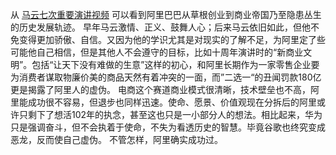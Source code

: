 从 [马云七次重要演讲视频]( https://mp.weixin.qq.com/s/q3sOkUz8ifMLPBe6mSzHbw) 可以看到阿里巴巴从草根创业到商业帝国乃至隐患丛生的历史发展轨迹。
早年马云激情、正义、鼓舞人心；后来马云依旧如此，但他不免变得更加骄傲、自信。又因为他的学识尤其是对现实的了解不足，为阿里定了些可能他自己相信，但是其他人不会遵守的目标，比如十周年演讲时的“新商业文明”。包括“让天下没有难做的生意”这样的初心，和阿里长期作为一家零售企业要为消费者谋取物廉价美的商品天然有着冲突的一面，而”二选一“的丑闻罚款180亿更是揭露了阿里人的虚伪。
电商这个赛道商业模式很清晰，技术壁垒也不高，阿里能成功很不容易，但退步也同样迅速。使命、愿景、价值观现在分拆后的阿里或许只剩下了想活102年的执念，甚至这也只是一小部分人的想法。相比起来，华为只是强调奋斗，但不会执着于使命，不失为看透历史的智慧。毕竟谷歌也终究变成恶龙，反而使自己虚伪。
不管怎样，阿里确实成功过。